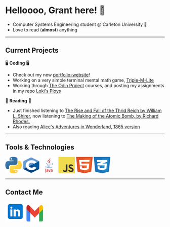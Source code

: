 # Helloooo, Grant here! 👋

- Computer Systems Engineering student @ Carleton University 🍁
- Love to read (**almost**) anything

---

## Current Projects

🖥️ **Coding** 🖥️

- Check out my new [portfolio-website](https://gachuzia.github.io/portfolio-website/)!
- Working on a very simple terminal mental math game, [Triple-M-Lite](https://github.com/GAchuzia/triple-m-lite)
- Working through [The Odin Project](https://www.theodinproject.com/) courses, and posting my assignments in my repo [Loki's Ploys](https://gachuzia.github.io/loki-ploys)

📖 **Reading** 📖

- Just finished listening to [The Rise and Fall of the Thrid Reich by William L. Shirer](https://en.wikipedia.org/wiki/The_Rise_and_Fall_of_the_Third_Reich), now listening to [The Making of the Atomic Bomb, by Richard Rhodes.](https://en.wikipedia.org/wiki/The_Making_of_the_Atomic_Bomb)
- Also reading [Alice's Adventures in Wonderland, 1865 version](https://en.wikipedia.org/wiki/Alice%27s_Adventures_in_Wonderland)

---

## Tools & Technologies  

<div>
    <img height="52" width="52" src="media/python.svg"/>  
    <img height="52" width="52" src="media/c.svg"/>
    <img height="52" width="52" src="media/java.svg"/>
    <img height="52" width="52" src="media/javascript.svg"/>
    <img height="52" width="52" src="media/html5.svg"/>
    <img height="52" width="52" src="media/css3.svg"/>
</div>

---

## Contact Me

[<img src="media\linkedin icon.svg" width="63" height="63">](https://www.linkedin.com/in/grant-achuzia-8259251b8/)
[<img src="media\Gmail icon.svg" width="52" height="52">](mailto:achuziaduby@gmail.com)

<!---
GAchuzia/GAchuzia is a ✨ special ✨ repository because its `README.md` (this file) appears on your GitHub profile.
You can click the Preview link to take a look at your changes.
--->
